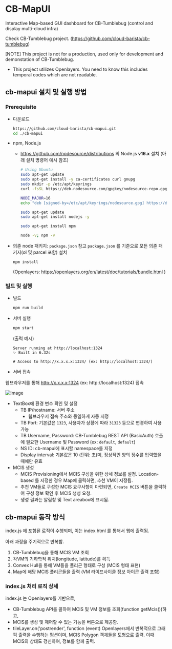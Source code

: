 # CB-MapUI
Interactive Map-based GUI dashboard for CB-Tumblebug (control and display multi-cloud infra)

Check CB-Tumblebug project. (https://github.com/cloud-barista/cb-tumblebug)

[NOTE] This project is not for a production, used only for development and demonstation of CB-Tumblebug. 
- This project utilizes Openlayers. You need to know this includes temporal codes which are not readable.

## cb-mapui 설치 및 실행 방법

### Prerequisite

 - 다운로드
   ```bash
   https://github.com/cloud-barista/cb-mapui.git
   cd ./cb-mapui
   ```

 - npm, Node.js
   - https://github.com/nodesource/distributions 의 Node.js **v16.x** 설치 (아래 설치 명령어 예시 참조)
     ```bash
     # Using Ubuntu
     sudo apt-get update
     sudo apt-get install -y ca-certificates curl gnupg
     sudo mkdir -p /etc/apt/keyrings
     curl -fsSL https://deb.nodesource.com/gpgkey/nodesource-repo.gpg.key | sudo gpg --dearmor -o /etc/apt/keyrings/nodesource.gpg

     NODE_MAJOR=16
     echo "deb [signed-by=/etc/apt/keyrings/nodesource.gpg] https://deb.nodesource.com/node_$NODE_MAJOR.x nodistro main" | sudo tee /etc/apt/sources.list.d/nodesource.list

     sudo apt-get update
     sudo apt-get install nodejs -y

     sudo apt-get install npm

     node -v; npm -v
     ```

 - 의존 node 패키지: `package.json` 참고
    `package.json` 를 기준으로 모든 의존 패키지(ol 및 parcel 포함) 설치
     ```bash
     npm install
     ```
     (Openlayers: https://openlayers.org/en/latest/doc/tutorials/bundle.html )

### 빌드 및 실행

 - 빌드
   ```bash
   npm run build
   ```

 - 서버 실행
   ```bash
   npm start
   ```

   (출력 예시)
   ```
   Server running at http://localhost:1324
   ✨ Built in 6.32s
 
   # Access to http://x.x.x.x:1324/ (ex: http://localhost:1324/)
   ```

 - 서버 접속

  웹브라우저를 통해 http://x.x.x.x:1324 (ex: http://localhost:1324) 접속 

  ![image](https://github.com/cloud-barista/cb-mapui/assets/5966944/2423fbcd-0fdb-4511-85e2-488ba15ae8c0)

 - TextBox에 환경 변수 확인 및 설정
   - TB IP/hostname: 서버 주소
     - 웹브라우저 접속 주소와 동일하게 자동 지정
   - TB Port: 기본값은 `1323`, 사용자가 상황에 따라 `31323` 등으로 변경하여 사용 가능
   - TB Username, Password: CB-Tumblebug REST API (BasicAuth) 호출에 필요한 Username 및 Password (ex: `default`, `default`)
   - NS ID: cb-mapui에 표시할 namespace를 지정
   - Display interval: 기본값은 10 (단위: 초)며, 정상적인 양의 정수를 입력했을 때에만 유효
 - MCIS 생성
   - MCIS Provisioning에서 MCIS 구성을 위한 상세 정보를 설정. Location-based 를 지정한 경우 Map에 클릭하면, 추천 VM이 지정됨.
   - 추천 VM들로 구성한 MCIS 요구사항이 마련되면, `Create MCIS` 버튼을 클릭하여 구성 정보 확인 후 MCIS 생성 요청.
   - 생성 결과는 알림창 및 Text areabox에 표시됨.

## cb-mapui 동작 방식

index.js 에 포함된 로직이 수행되며, 이는 index.html 를 통해서 웹에 출력됨.

아래 과정을 주기적으로 반복함.
1. CB-Tumblebug을 통해 MCIS VM 조회
1. 각VM의 기하학적 위치(longitude, latitude)를 획득
1. Convex Hull을 통해 VM들을 폴리곤 형태로 구성 (MCIS 형태 표현)
1. Map에 해당 MCIS 폴리곤들을 출력 (VM 라이프사이클 정보 아이콘 출력 포함)

### index.js 처리 로직 상세

index.js 는 Openlayers를 기반으로, 

- CB-Tumblebug API를 콜하여 MCIS 및 VM 정보를 조회(function getMcis())하고,
- MCIS를 생성 및 제어할 수 있는 기능을 버튼으로 제공함.
- tileLayer.on('postrender', function (event) Openlayers에서 반복적으로 그래픽 출력을 수행하는 펑션이며, MCIS Polygon 객체들을 도형으로 출력. 이때 MCIS의 상태도 갱신하여, 정보를 함께 출력.
